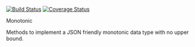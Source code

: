 [![Build Status](https://travis-ci.org/bigeasy/monotonic.svg?branch=master)](https://travis-ci.org/bigeasy/monotonic) [![Coverage Status](https://coveralls.io/repos/bigeasy/monotonic/badge.svg?branch=master&service=github)](https://coveralls.io/github/bigeasy/monotonic?branch=master)

Monotonic

Methods to implement a JSON friendly monotonic data type with no upper bound.
